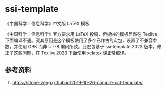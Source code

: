 # ssi-template
《中国科学：信息科学》中文版 LaTeX 模板

《中国科学：信息科学》官方要求用 LaTeX 投稿，但提供的模板居然在 Texlive 下面编译不通。究其原因是这个模板使用了多个已作古的宏包，设置了不兼容参数，并使用 GBK 而非 UTF8 编码所致。此宏包基于 ssi-template 2023 版本，修正了这些问题，在 Texlive 2023 下面使用 xelatex 课正常编译。

## 参考资料

1. https://stone-zeng.github.io/2019-10-26-compile-cct-template/

